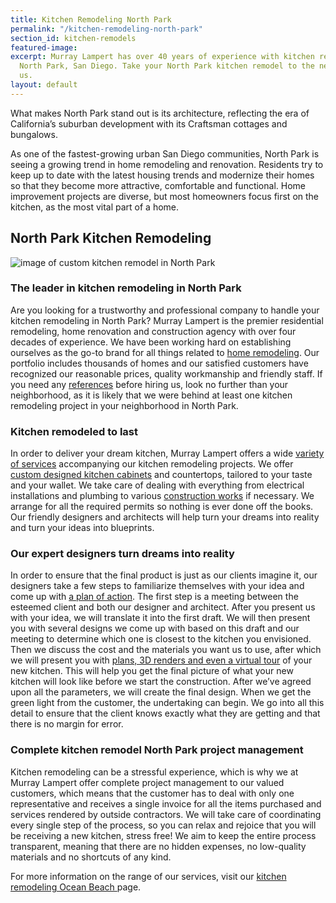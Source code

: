 ```yaml
---
title: Kitchen Remodeling North Park
permalink: "/kitchen-remodeling-north-park"
section_id: kitchen-remodels
featured-image: 
excerpt: Murray Lampert has over 40 years of experience with kitchen remodeling in
  North Park, San Diego. Take your North Park kitchen remodel to the next level with
  us.
layout: default
---
```


What makes North Park stand out is its architecture, reflecting the era of California’s suburban development with its Craftsman cottages and bungalows.

As one of the fastest-growing urban San Diego communities, North Park is seeing a growing trend in home remodeling and renovation. Residents try to keep up to date with the latest housing trends and modernize their homes so that they become more attractive, comfortable and functional. Home improvement projects are diverse, but most homeowners focus first on the kitchen, as the most vital part of a home.

## North Park Kitchen Remodeling

![image of custom kitchen remodel in North Park](/uploads/carmelite-monastery-kitchen-remodel-after.jpg "North Park Kitchen Remodel")

### The leader in kitchen remodeling in North Park

Are you looking for a trustworthy and professional company to handle your kitchen remodeling in North Park? Murray Lampert is the premier residential remodeling, home renovation and construction agency with over four decades of experience. We have been working hard on establishing ourselves as the go-to brand for all things related to <a href="http://murraylampert.com/remodel/">home remodeling</a>. Our portfolio includes thousands of homes and our satisfied customers have recognized our reasonable prices, quality workmanship and friendly staff. If you need any <a href="http://murraylampert.com/testimonials/">references</a> before hiring us, look no further than your neighborhood, as it is likely that we were behind at least one kitchen remodeling project in your neighborhood in North Park.

### Kitchen remodeled to last

In order to deliver your dream kitchen, Murray Lampert offers a wide <a href="http://murraylampert.com/san-diego-kitchen-remodeling-services/">variety of services</a> accompanying our kitchen remodeling projects. We offer <a href="http://murraylampert.com/san-diego-custom-cabinet-construction-services/">custom designed kitchen cabinets</a> and countertops, tailored to your taste and your wallet. We take care of dealing with everything from electrical installations and plumbing to various <a href="http://murraylampert.com/san-diego-design-build-contractors/">construction works</a> if necessary. We arrange for all the required permits so nothing is ever done off the books. Our friendly designers and architects will help turn your dreams into reality and turn your ideas into blueprints.

### Our expert designers turn dreams into reality

In order to ensure that the final product is just as our clients imagine it, our designers take a few steps to familiarize themselves with your idea and come up with <a href="http://murraylampert.com/san-diego-architectural-design-services/">a plan of action</a>. The first step is a meeting between the esteemed client and both our designer and architect. After you present us with your idea, we will translate it into the first draft. We will then present you with several designs we come up with based on this draft and our meeting to determine which one is closest to the kitchen you envisioned. Then we discuss the cost and the materials you want us to use, after which we will present you with <a href="http://murraylampert.com/3d-architectural-rendering-services/">plans, 3D renders and even a virtual tour</a> of your new kitchen. This will help you get the final picture of what your new kitchen will look like before we start the construction. After we’ve agreed upon all the parameters, we will create the final design. When we get the green light from the customer, the undertaking can begin. We go into all this detail to ensure that the client knows exactly what they are getting and that there is no margin for error.

### Complete kitchen remodel North Park project management

Kitchen remodeling can be a stressful experience, which is why we at Murray Lampert offer complete project management to our valued customers, which means that the customer has to deal with only one representative and receives a single invoice for all the items purchased and services rendered by outside contractors. We will take care of coordinating every single step of the process, so you can relax and rejoice that you will be receiving a new kitchen, stress free! We aim to keep the entire process transparent, meaning that there are no hidden expenses, no low-quality materials and no shortcuts of any kind.

For more information on the range of our services, visit our <a href="http://murraylampert.com/kitchen-remodeling-ocean-beach">kitchen remodeling Ocean Beach </a>page.
